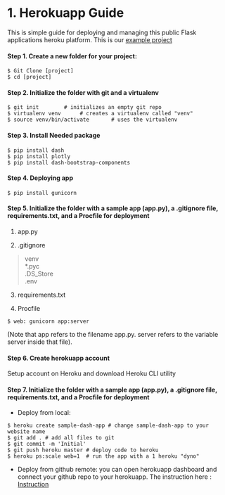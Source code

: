 # 1. Herokuapp Guide
This is simple guide for deploying  and managing this public Flask applications heroku platform.
This is our [example project](https://student-poster-template.herokuapp.com/)

#### Step 1. Create a new folder for your project:
```
$ Git Clone [project]
$ cd [project]
```

#### Step 2. Initialize the folder with git and a virtualenv
```
$ git init        # initializes an empty git repo
$ virtualenv venv      # creates a virtualenv called "venv"
$ source venv/bin/activate       # uses the virtualenv
```
#### Step 3. Install Needed package
```
$ pip install dash
$ pip install plotly
$ pip install dash-bootstrap-components
```
#### Step 4. Deploying app
```
$ pip install gunicorn
```

#### Step 5. Initialize the folder with a sample app (app.py), a .gitignore file, requirements.txt, and a Procfile for deployment
1) app.py

2) .gitignore
>venv  
>*.pyc       
>.DS_Store  
>.env

3) requirements.txt

4) Procfile
```
$ web: gunicorn app:server
```
(Note that app refers to the filename app.py. server refers to the variable server inside that file).

#### Step 6. Create herokuapp account
Setup account on Heroku and download Heroku CLI utility

#### Step 7. Initialize the folder with a sample app (app.py), a .gitignore file, requirements.txt, and a Procfile for deployment
* Deploy from local:
```
$ heroku create sample-dash-app # change sample-dash-app to your website name
$ git add . # add all files to git
$ git commit -m 'Initial'
$ git push heroku master # deploy code to heroku
$ heroku ps:scale web=1  # run the app with a 1 heroku "dyno"
```

* Deploy from github remote:
you can open herokuapp dashboard and connect your github repo to your herokuapp.
The instruction here :
[Instruction](https://devcenter.heroku.com/articles/github-integration)
